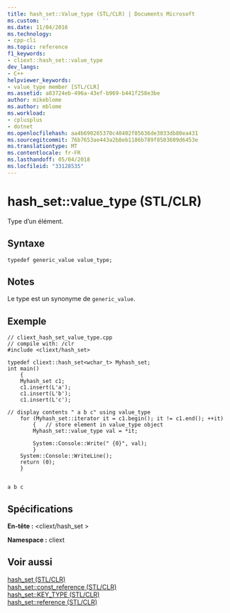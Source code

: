 ```yaml
---
title: hash_set::Value_type (STL/CLR) | Documents Microsoft
ms.custom: ''
ms.date: 11/04/2016
ms.technology:
- cpp-cli
ms.topic: reference
f1_keywords:
- cliext::hash_set::value_type
dev_langs:
- C++
helpviewer_keywords:
- value_type member [STL/CLR]
ms.assetid: a83724eb-496a-43ef-b969-b441f258e3be
author: mikeblome
ms.author: mblome
ms.workload:
- cplusplus
- dotnet
ms.openlocfilehash: aa4b690265370c40402f85636de3033db80ea431
ms.sourcegitcommit: 76b7653ae443a2b8eb1186b789f8503609d6453e
ms.translationtype: MT
ms.contentlocale: fr-FR
ms.lasthandoff: 05/04/2018
ms.locfileid: "33128535"
---
```

# <a name="hashsetvaluetype-stlclr"></a>hash_set::value_type (STL/CLR)
Type d’un élément.  
  
## <a name="syntax"></a>Syntaxe  
  
```  
typedef generic_value value_type;  
```  
  
## <a name="remarks"></a>Notes  
 Le type est un synonyme de `generic_value`.  
  
## <a name="example"></a>Exemple  
  
```  
// cliext_hash_set_value_type.cpp   
// compile with: /clr   
#include <cliext/hash_set>   
  
typedef cliext::hash_set<wchar_t> Myhash_set;   
int main()   
    {   
    Myhash_set c1;   
    c1.insert(L'a');   
    c1.insert(L'b');   
    c1.insert(L'c');   
  
// display contents " a b c" using value_type   
    for (Myhash_set::iterator it = c1.begin(); it != c1.end(); ++it)   
        {   // store element in value_type object   
        Myhash_set::value_type val = *it;   
  
        System::Console::Write(" {0}", val);   
        }   
    System::Console::WriteLine();   
    return (0);   
    }  
  
```  
  
```Output  
a b c  
```  
  
## <a name="requirements"></a>Spécifications  
 **En-tête :** \<cliext/hash_set >  
  
 **Namespace :** cliext  
  
## <a name="see-also"></a>Voir aussi  
 [hash_set (STL/CLR)](../dotnet/hash-set-stl-clr.md)   
 [hash_set::const_reference (STL/CLR)](../dotnet/hash-set-const-reference-stl-clr.md)   
 [hash_set::KEY_TYPE (STL/CLR)](../dotnet/hash-set-key-type-stl-clr.md)   
 [hash_set::reference (STL/CLR)](../dotnet/hash-set-reference-stl-clr.md)